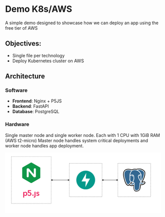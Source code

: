 # Demo K8s/AWS

A simple demo designed to showcase how we can deploy an app using the free tier 
of AWS

## Objectives:
* Single file per technology
* Deploy Kubernetes cluster on AWS

## Architecture

### Software
* **Frontend**: Nginx + P5JS
* **Backend**: FastAPI
* **Database**: PostgreSQL

### Hardware
Single master node and single worker node. Each with 1 CPU with 1GiB RAM (AWS t2-micro)
Master node handles system critical deployments and worker node handles app deployment.

![img](./k8s-arch.png)
